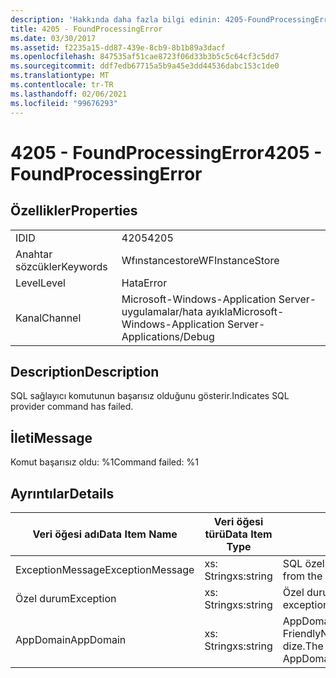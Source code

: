 ```yaml
---
description: 'Hakkında daha fazla bilgi edinin: 4205-FoundProcessingError'
title: 4205 - FoundProcessingError
ms.date: 03/30/2017
ms.assetid: f2235a15-dd87-439e-8cb9-8b1b89a3dacf
ms.openlocfilehash: 847535af51cae8723f06d33b3b5c5c64cf3c5dd7
ms.sourcegitcommit: ddf7edb67715a5b9a45e3dd44536dabc153c1de0
ms.translationtype: MT
ms.contentlocale: tr-TR
ms.lasthandoff: 02/06/2021
ms.locfileid: "99676293"
---
```

# <a name="4205---foundprocessingerror"></a><span data-ttu-id="14b69-103">4205 - FoundProcessingError</span><span class="sxs-lookup"><span data-stu-id="14b69-103">4205 - FoundProcessingError</span></span>

## <a name="properties"></a><span data-ttu-id="14b69-104">Özellikler</span><span class="sxs-lookup"><span data-stu-id="14b69-104">Properties</span></span>  
  
|||  
|-|-|  
|<span data-ttu-id="14b69-105">ID</span><span class="sxs-lookup"><span data-stu-id="14b69-105">ID</span></span>|<span data-ttu-id="14b69-106">4205</span><span class="sxs-lookup"><span data-stu-id="14b69-106">4205</span></span>|  
|<span data-ttu-id="14b69-107">Anahtar sözcükler</span><span class="sxs-lookup"><span data-stu-id="14b69-107">Keywords</span></span>|<span data-ttu-id="14b69-108">Wfınstancestore</span><span class="sxs-lookup"><span data-stu-id="14b69-108">WFInstanceStore</span></span>|  
|<span data-ttu-id="14b69-109">Level</span><span class="sxs-lookup"><span data-stu-id="14b69-109">Level</span></span>|<span data-ttu-id="14b69-110">Hata</span><span class="sxs-lookup"><span data-stu-id="14b69-110">Error</span></span>|  
|<span data-ttu-id="14b69-111">Kanal</span><span class="sxs-lookup"><span data-stu-id="14b69-111">Channel</span></span>|<span data-ttu-id="14b69-112">Microsoft-Windows-Application Server-uygulamalar/hata ayıkla</span><span class="sxs-lookup"><span data-stu-id="14b69-112">Microsoft-Windows-Application Server-Applications/Debug</span></span>|  
  
## <a name="description"></a><span data-ttu-id="14b69-113">Description</span><span class="sxs-lookup"><span data-stu-id="14b69-113">Description</span></span>  

 <span data-ttu-id="14b69-114">SQL sağlayıcı komutunun başarısız olduğunu gösterir.</span><span class="sxs-lookup"><span data-stu-id="14b69-114">Indicates SQL provider command has failed.</span></span>  
  
## <a name="message"></a><span data-ttu-id="14b69-115">İleti</span><span class="sxs-lookup"><span data-stu-id="14b69-115">Message</span></span>  

 <span data-ttu-id="14b69-116">Komut başarısız oldu: %1</span><span class="sxs-lookup"><span data-stu-id="14b69-116">Command failed: %1</span></span>  
  
## <a name="details"></a><span data-ttu-id="14b69-117">Ayrıntılar</span><span class="sxs-lookup"><span data-stu-id="14b69-117">Details</span></span>  
  
|<span data-ttu-id="14b69-118">Veri öğesi adı</span><span class="sxs-lookup"><span data-stu-id="14b69-118">Data Item Name</span></span>|<span data-ttu-id="14b69-119">Veri öğesi türü</span><span class="sxs-lookup"><span data-stu-id="14b69-119">Data Item Type</span></span>|<span data-ttu-id="14b69-120">Description</span><span class="sxs-lookup"><span data-stu-id="14b69-120">Description</span></span>|  
|--------------------|--------------------|-----------------|  
|<span data-ttu-id="14b69-121">ExceptionMessage</span><span class="sxs-lookup"><span data-stu-id="14b69-121">ExceptionMessage</span></span>|<span data-ttu-id="14b69-122">xs: String</span><span class="sxs-lookup"><span data-stu-id="14b69-122">xs:string</span></span>|<span data-ttu-id="14b69-123">SQL özel durumunun iletisi.</span><span class="sxs-lookup"><span data-stu-id="14b69-123">The message from the SQL exception.</span></span>|  
|<span data-ttu-id="14b69-124">Özel durum</span><span class="sxs-lookup"><span data-stu-id="14b69-124">Exception</span></span>|<span data-ttu-id="14b69-125">xs: String</span><span class="sxs-lookup"><span data-stu-id="14b69-125">xs:string</span></span>|<span data-ttu-id="14b69-126">Özel durum için özel durum ayrıntıları</span><span class="sxs-lookup"><span data-stu-id="14b69-126">The exception details for the exception</span></span>|  
|<span data-ttu-id="14b69-127">AppDomain</span><span class="sxs-lookup"><span data-stu-id="14b69-127">AppDomain</span></span>|<span data-ttu-id="14b69-128">xs: String</span><span class="sxs-lookup"><span data-stu-id="14b69-128">xs:string</span></span>|<span data-ttu-id="14b69-129">AppDomain. CurrentDomain. FriendlyName tarafından döndürülen dize.</span><span class="sxs-lookup"><span data-stu-id="14b69-129">The string returned by AppDomain.CurrentDomain.FriendlyName.</span></span>|
